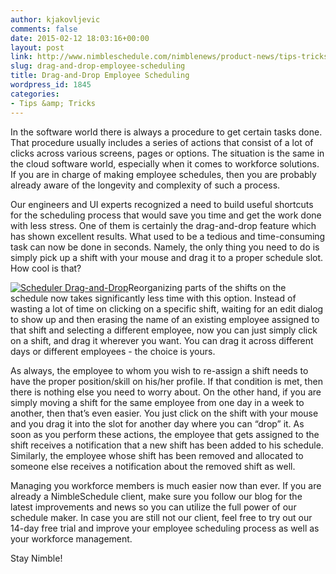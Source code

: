 ```yaml
---
author: kjakovljevic
comments: false
date: 2015-02-12 18:03:16+00:00
layout: post
link: http://www.nimbleschedule.com/nimblenews/product-news/tips-tricks/drag-and-drop-employee-scheduling/
slug: drag-and-drop-employee-scheduling
title: Drag-and-Drop Employee Scheduling
wordpress_id: 1845
categories:
- Tips &amp; Tricks
---
```


In the software world there is always a procedure to get certain tasks done. That procedure usually includes a series of actions that consist of a lot of clicks across various screens, pages or options. The situation is the same in the cloud software world, especially when it comes to workforce solutions. If you are in charge of making employee schedules, then you are probably already aware of the longevity and complexity of such a process.

Our engineers and UI experts recognized a need to build useful shortcuts for the scheduling process that would save you time and get the work done with less stress. One of them is certainly the drag-and-drop feature which has shown excellent results. What used to be a tedious and time-consuming task can now be done in seconds. Namely, the only thing you need to do is simply pick up a shift with your mouse and drag it to a proper schedule slot. How cool is that?

[![Scheduler Drag-and-Drop](http://www.nimbleschedule.com/wp-content/uploads/2015/06/Scheduler-Drag-And-Drop-thumb.jpg)](http://www.nimbleschedule.com/wp-content/uploads/2015/06/Scheduler-Drag-And-Drop.jpg)Reorganizing parts of the shifts on the schedule now takes significantly less time with this option. Instead of wasting a lot of time on clicking on a specific shift, waiting for an edit dialog to show up and then erasing the name of an existing employee assigned to that shift and selecting a different employee, now you can just simply click on a shift, and drag it wherever you want. You can drag it across different days or different employees - the choice is yours.

As always, the employee to whom you wish to re-assign a shift needs to have the proper position/skill on his/her profile. If that condition is met, then there is nothing else you need to worry about. On the other hand, if you are simply moving a shift for the same employee from one day in a week to another, then that’s even easier. You just click on the shift with your mouse and you drag it into the slot for another day where you can “drop” it. As soon as you perform these actions, the employee that gets assigned to the shift receives a notification that a new shift has been added to his schedule. Similarly, the employee whose shift has been removed and allocated to someone else receives a notification about the removed shift as well.

Managing you workforce members is much easier now than ever. If you are already a NimbleSchedule client, make sure you follow our blog for the latest improvements and news so you can utilize the full power of our schedule maker. In case you are still not our client, feel free to try out our 14-day free trial and improve your employee scheduling process as well as your workforce management.

Stay Nimble!
